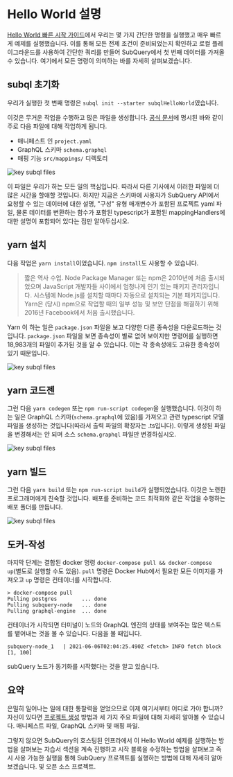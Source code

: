 # Hello World 설명

[Hello World 빠른 시작 가이드](helloworld-localhost.md)에서 우리는 몇 가지 간단한 명령을 실행했고 매우 빠르게 예제를 실행했습니다. 이를 통해 모든 전제 조건이 준비되었는지 확인하고 로컬 플레이그라운드를 사용하여 간단한 쿼리를 만들어 SubQuery에서 첫 번째 데이터를 가져올 수 있습니다. 여기에서 모든 명령이 의미하는 바를 자세히 살펴보겠습니다.

## subql 초기화

우리가 실행한 첫 번째 명령은 `subql init --starter subqlHelloWorld`였습니다.

이것은 무거운 작업을 수행하고 많은 파일을 생성합니다. [공식 문서](quickstart.md#configure-and-build-the-starter-project)에 명시된 바와 같이 주로 다음 파일에 대해 작업하게 됩니다.

- 매니페스트 인 `project.yaml`
- GraphQL 스키마 `schema.graphql`
- 매핑 기능 `src/mappings/` 디렉토리

![key subql files](/assets/img/main_subql_files.png)

이 파일은 우리가 하는 모든 일의 핵심입니다. 따라서 다른 기사에서 이러한 파일에 더 많은 시간을 할애할 것입니다. 하지만 지금은 스키마에 사용자가 SubQuery API에서 요청할 수 있는 데이터에 대한 설명, "구성" 유형 매개변수가 포함된 프로젝트 yaml 파일, 물론 데이터를 변환하는 함수가 포함된 typescript가 포함된 mappingHandlers에 대한 설명이 포함되어 있다는 점만 알아두십시오.

## yarn 설치

다음 작업은 `yarn install`이었습니다. `npm install`도 사용할 수 있습니다.

> 짧은 역사 수업. Node Package Manager 또는 npm은 2010년에 처음 출시되었으며 JavaScript 개발자들 사이에서 엄청나게 인기 있는 패키지 관리자입니다. 시스템에 Node.js를 설치할 때마다 자동으로 설치되는 기본 패키지입니다. Yarn은 (당시) npm으로 작업할 때의 일부 성능 및 보안 단점을 해결하기 위해 2016년 Facebook에서 처음 출시했습니다.

Yarn 이 하는 일은 `package.json` 파일을 보고 다양한 다른 종속성을 다운로드하는 것입니다. `package.json` 파일을 보면 종속성이 별로 없어 보이지만 명령어를 실행하면 18,983개의 파일이 추가된 것을 알 수 있습니다. 이는 각 종속성에도 고유한 종속성이 있기 때문입니다.

![key subql files](/assets/img/dependencies.png)

## yarn 코드젠

그런 다음 `yarn codegen` 또는 `npm run-script codegen`을 실행했습니다. 이것이 하는 일은 GraphQL 스키마(`schema.graphql`에 있음)를 가져오고 관련 typescript 모델 파일을 생성하는 것입니다(따라서 출력 파일의 확장자는 .ts입니다). 이렇게 생성된 파일을 변경해서는 안 되며 소스 `schema.graphql` 파일만 변경하십시오.

![key subql files](/assets/img/typescript.png)

## yarn 빌드

그런 다음 `yarn build` 또는 `npm run-script build`가 실행되었습니다. 이것은 노련한 프로그래머에게 친숙할 것입니다. 배포를 준비하는 코드 최적화와 같은 작업을 수행하는 배포 폴더를 만듭니다.

![key subql files](/assets/img/distribution_folder.png)

## 도커-작성

마지막 단계는 결합된 docker 명령 `docker-compose pull && docker-compose up`(별도로 실행할 수도 있음). `pull` 명령은 Docker Hub에서 필요한 모든 이미지를 가져오고 `up` 명령은 컨테이너를 시작합니다.

```shell
> docker-compose pull
Pulling postgres        ... done
Pulling subquery-node   ... done
Pulling graphql-engine  ... done
```

컨테이너가 시작되면 터미널이 노드와 GraphQL 엔진의 상태를 보여주는 많은 텍스트를 뱉어내는 것을 볼 수 있습니다. 다음을 볼 때입니다.

```
subquery-node_1   | 2021-06-06T02:04:25.490Z <fetch> INFO fetch block [1, 100]
```

subQuery 노드가 동기화를 시작했다는 것을 알고 있습니다.

## 요약

은밀히 일어나는 일에 대한 통찰력을 얻었으므로 이제 여기서부터 어디로 가야 합니까? 자신이 있다면 [프로젝트 생성](../create/introduction.md) 방법과 세 가지 주요 파일에 대해 자세히 알아볼 수 있습니다. 매니페스트 파일, GraphQL 스키마 및 매핑 파일.

그렇지 않으면 SubQuery의 호스팅된 인프라에서 이 Hello World 예제를 실행하는 방법을 살펴보는 자습서 섹션을 계속 진행하고 시작 블록을 수정하는 방법을 살펴보고 즉시 사용 가능한 실행을 통해 SubQuery 프로젝트를 실행하는 방법에 대해 자세히 알아보겠습니다. 및 오픈 소스 프로젝트.
